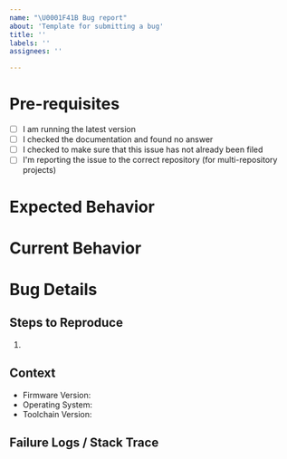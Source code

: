 ```yaml
---
name: "\U0001F41B Bug report"
about: 'Template for submitting a bug'
title: ''
labels: ''
assignees: ''

---
```


# Pre-requisites
<!-- Please answer the following questions for yourself before submitting an issue. YOU MAY DELETE THE PREREQUISITES SECTION. -->

- [ ] I am running the latest version
- [ ] I checked the documentation and found no answer
- [ ] I checked to make sure that this issue has not already been filed
- [ ] I'm reporting the issue to the correct repository (for multi-repository projects)

# Expected Behavior
<!-- Please describe the behavior you are expecting -->

# Current Behavior
<!-- What is the current behavior? -->

# Bug Details

## Steps to Reproduce
<!-- Please provide detailed steps for reproducing the issue-->

1. 

## Context
<!-- Please provide any relevant information about your setup. This is important in case the issue is not reproducible except for under certain conditions. -->

* Firmware Version:
* Operating System:
* Toolchain Version:

## Failure Logs / Stack Trace
<!-- Please include any relevant log snippets or files here. -->
